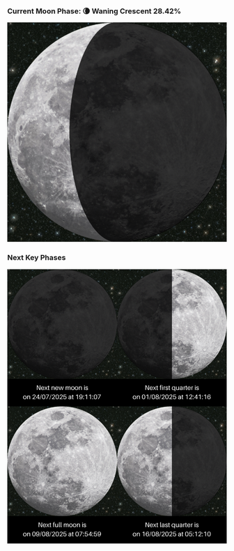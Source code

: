 ### Current Moon Phase: 🌘 Waning Crescent 28.42%
![Moon Phase](moonphase.png)
### Next Key Phases
![Gallery](gallery.png)